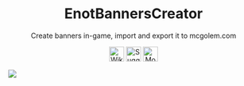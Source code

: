 <h1 align="center">EnotBannersCreator</h1>
<p align="center">Create banners in-game, import and export it to mcgolem.com</p>

<div align="center">
  <a href="https://github.com/EnotTeam-Studio/EnotBannersCreator/wiki"><img src="https://i.imgur.com/gAtzpRl.png" alt="Wiki" height="30"/></a>
  <a href="https://github.com/EnotTeam-Studio/EnotBannersCreator/issues/new?assignees=&labels=bug&projects=&template=bug_report.md&title="><img src="https://i.imgur.com/JW78FGe.png" alt="Suggest translation" height="30"/></a>
  <a href="https://mcgolem.com/services/banner/catalog?lang=en"><img src="https://i.imgur.com/i6CYgQj.png" alt="More banners" height="30"/></a>
</div>

![](https://i.imgur.com/HJwjeF9.png)
